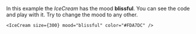 In this example the _IceCream_ has the mood <b>blissful</b>. You can see the code and play with it. Try to change the mood to any other.

```
<IceCream size={300} mood="blissful" color="#FDA7DC" />
```
